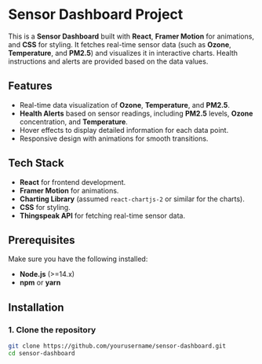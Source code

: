 # Sensor Dashboard Project

This is a **Sensor Dashboard** built with **React**, **Framer Motion** for animations, and **CSS** for styling. It fetches real-time sensor data (such as **Ozone**, **Temperature**, and **PM2.5**) and visualizes it in interactive charts. Health instructions and alerts are provided based on the data values.

## Features
- Real-time data visualization of **Ozone**, **Temperature**, and **PM2.5**.
- **Health Alerts** based on sensor readings, including **PM2.5** levels, **Ozone** concentration, and **Temperature**.
- Hover effects to display detailed information for each data point.
- Responsive design with animations for smooth transitions.

## Tech Stack
- **React** for frontend development.
- **Framer Motion** for animations.
- **Charting Library** (assumed `react-chartjs-2` or similar for the charts).
- **CSS** for styling.
- **Thingspeak API** for fetching real-time sensor data.

## Prerequisites
Make sure you have the following installed:
- **Node.js** (>=14.x)
- **npm** or **yarn**

## Installation

### 1. Clone the repository
```bash
git clone https://github.com/yourusername/sensor-dashboard.git
cd sensor-dashboard
